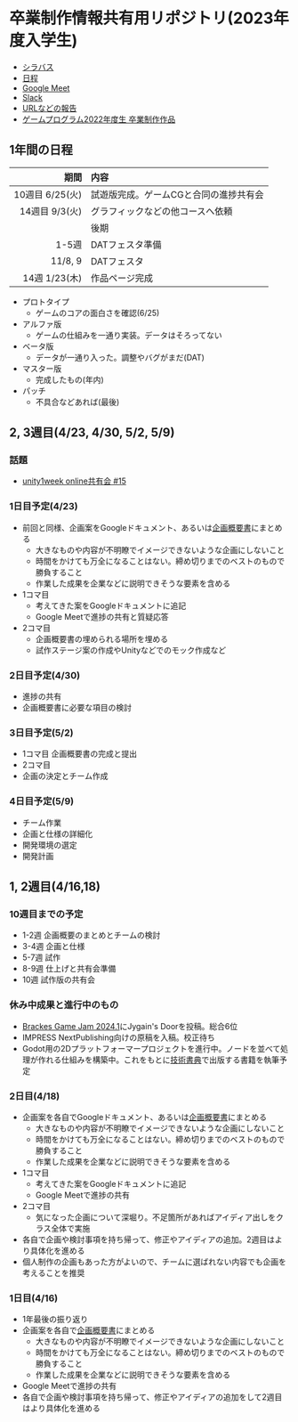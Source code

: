 # 卒業制作情報共有用リポジトリ(2023年度入学生)

- [シラバス](https://drive.google.com/file/d/1abCevth7eFK9BqXWdJ2EoWm0bDJjM6Ad/)
- [日程](sch.md)
- [Google Meet](https://meet.google.com/bwb-njcm-udh)
- [Slack](https://datgm23.slack.com/)
- [URLなどの報告](https://docs.google.com/forms/d/e/1FAIpQLSe5OMfKZjLNLYv0U5BbUoH8vfAeRe069TZuiyLHYNjqp8wIJA/viewform?usp=sf_link)
- [ゲームプログラム2022年度生 卒業制作作品](https://datgm22.github.io/works/)

## 1年間の日程

|期間|内容|
|-:|:-|
|10週目 6/25(火)|試遊版完成。ゲームCGと合同の進捗共有会|
|14週目 9/3(火)|グラフィックなどの他コースへ依頼|
||後期|
|1-5週|DATフェスタ準備|
|11/8, 9|DATフェスタ|
|14週 1/23(木)|作品ページ完成|

- プロトタイプ
  - ゲームのコアの面白さを確認(6/25)
- アルファ版
  - ゲームの仕組みを一通り実装。データはそろってない
- ベータ版
  - データが一通り入った。調整やバグがまだ(DAT)
- マスター版
  - 完成したもの(年内)
- パッチ
  - 不具合などあれば(最後)

## 2, 3週目(4/23, 4/30, 5/2, 5/9)

### 話題
- [unity1week online共有会 #15](https://www.youtube.com/live/wmF1z5Epr1g?feature=shared)

### 1日目予定(4/23)
- 前回と同様、企画案をGoogleドキュメント、あるいは[企画概要書](https://docs.google.com/document/d/1Zc5_lcB1Uc41Ww1nXsJF5EkJlu2GNoCfobYFhTnJPTs/)にまとめる
  - 大きなものや内容が不明瞭でイメージできないような企画にしないこと
  - 時間をかけても万全になることはない。締め切りまでのベストのもので勝負すること
  - 作業した成果を企業などに説明できそうな要素を含める
- 1コマ目
  - 考えてきた案をGoogleドキュメントに追記
  - Google Meetで進捗の共有と質疑応答
- 2コマ目
  - 企画概要書の埋められる場所を埋める
  - 試作ステージ案の作成やUnityなどでのモック作成など

### 2日目予定(4/30)
- 進捗の共有
- 企画概要書に必要な項目の検討

### 3日目予定(5/2)
- 1コマ目 企画概要書の完成と提出
- 2コマ目 
- 企画の決定とチーム作成

### 4日目予定(5/9)
- チーム作業
- 企画と仕様の詳細化
- 開発環境の選定
- 開発計画

## 1, 2週目(4/16,18)

### 10週目までの予定
- 1-2週 企画概要のまとめとチームの検討
- 3-4週 企画と仕様
- 5-7週 試作
- 8-9週 仕上げと共有会準備
- 10週 試作版の共有会

### 休み中成果と進行中のもの
- [Brackes Game Jam 2024.1](https://itch.io/jam/brackeys-11/results)にJygain's Doorを投稿。総合6位
- IMPRESS NextPublishing向けの原稿を入稿。校正待ち
- Godot用の2Dプラットフォーマープロジェクトを進行中。ノードを並べて処理が作れる仕組みを構築中。これをもとに[技術書典](https://techbookfest.org/)で出版する書籍を執筆予定

### 2日目(4/18)
- 企画案を各自でGoogleドキュメント、あるいは[企画概要書](https://docs.google.com/document/d/1Zc5_lcB1Uc41Ww1nXsJF5EkJlu2GNoCfobYFhTnJPTs/)にまとめる
  - 大きなものや内容が不明瞭でイメージできないような企画にしないこと
  - 時間をかけても万全になることはない。締め切りまでのベストのもので勝負すること
  - 作業した成果を企業などに説明できそうな要素を含める
- 1コマ目
  - 考えてきた案をGoogleドキュメントに追記
  - Google Meetで進捗の共有
- 2コマ目
  - 気になった企画について深堀り。不足箇所があればアイディア出しをクラス全体で実施
- 各自で企画や検討事項を持ち帰って、修正やアイディアの追加。2週目はより具体化を進める
- 個人制作の企画もあった方がよいので、チームに選ばれない内容でも企画を考えることを推奨


### 1日目(4/16)
- 1年最後の振り返り
- 企画案を各自で[企画概要書](https://docs.google.com/document/d/1Zc5_lcB1Uc41Ww1nXsJF5EkJlu2GNoCfobYFhTnJPTs/)にまとめる
  - 大きなものや内容が不明瞭でイメージできないような企画にしないこと
  - 時間をかけても万全になることはない。締め切りまでのベストのもので勝負すること
  - 作業した成果を企業などに説明できそうな要素を含める
- Google Meetで進捗の共有
- 各自で企画や検討事項を持ち帰って、修正やアイディアの追加をして2週目はより具体化を進める



